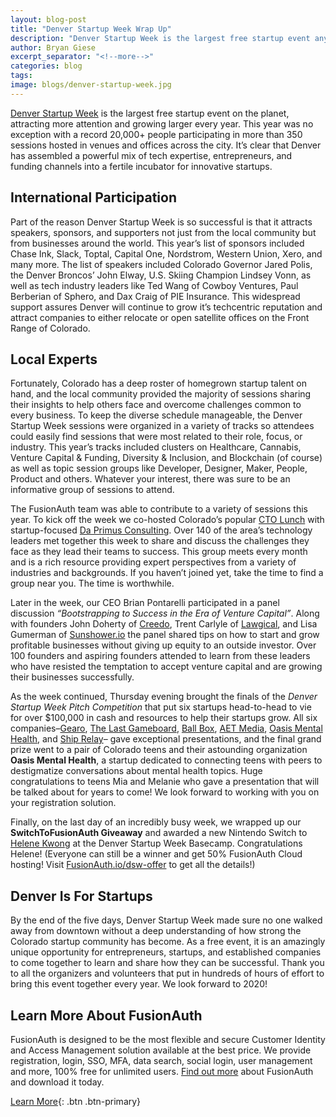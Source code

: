 ```yaml
---
layout: blog-post
title: "Denver Startup Week Wrap Up"
description: "Denver Startup Week is the largest free startup event anywhere. Get details on the 2019 events."
author: Bryan Giese
excerpt_separator: "<!--more-->"
categories: blog
tags:
image: blogs/denver-startup-week.jpg
---
```


[Denver Startup Week](https://denverstartupweek.com) is the largest free startup event on the planet, attracting more attention and growing larger every year. This year was no exception with a record 20,000+ people participating in more than 350 sessions hosted in venues and offices across the city. It’s clear that Denver has assembled a powerful mix of tech expertise, entrepreneurs, and funding channels into a fertile incubator for innovative startups.  

<!--more-->

## International Participation

Part of the reason Denver Startup Week is so successful is that it attracts speakers, sponsors, and supporters not just from the local community but from businesses around the world. This year’s list of sponsors included Chase Ink, Slack, Toptal, Capital One, Nordstrom, Western Union, Xero, and many more. The list of speakers included Colorado Governor Jared Polis, the Denver Broncos’ John Elway, U.S. Skiing Champion Lindsey Vonn, as well as tech industry leaders like Ted Wang of Cowboy Ventures, Paul Berberian of Sphero, and Dax Craig of PIE Insurance. This widespread support assures Denver will continue to grow it’s techcentric reputation and attract companies to either relocate or open satellite offices on the Front Range of Colorado.

## Local Experts

Fortunately, Colorado has a deep roster of homegrown startup talent on hand, and the local community provided the majority of sessions sharing their insights to help others face and overcome challenges common to every business. To keep the diverse schedule manageable, the Denver Startup Week sessions were organized in a variety of tracks so attendees could easily find sessions that were most related to their role, focus, or industry. This year’s tracks included clusters on Healthcare, Cannabis, Venture Capital & Funding, Diversity & Inclusion, and Blockchain (of course) as well as topic session groups like Developer, Designer, Maker, People, Product and others. Whatever your interest, there was sure to be an informative group of sessions to attend.

The FusionAuth team was able to contribute to a variety of sessions this year. To kick off the week we co-hosted Colorado’s popular [CTO Lunch](https://ctolunches.com/) with startup-focused [Da Primus Consulting](https://www.daprimus.com/). Over 140 of the area’s technology leaders met together this week to share and discuss the challenges they face as they lead their teams to success. This group meets every month and is a rich resource providing expert perspectives from a variety of industries and backgrounds. If you haven’t joined yet, take the time to find a group near you. The time is worthwhile.

Later in the week, our CEO Brian Pontarelli participated in a panel discussion _“Bootstrapping to Success in the Era of Venture Capital”_. Along with founders John Doherty of [Creedo](https://www.getcredo.com/), Trent Carlyle of [Lawgical](https://lawgical.com), and Lisa Gumerman of [Sunshower.io](https://sunshower.io) the panel shared tips on how to start and grow profitable businesses without giving up equity to an outside investor. Over 100 founders and aspiring founders attended to learn from these leaders who have resisted the temptation to accept venture capital and are growing their businesses successfully.

As the week continued, Thursday evening brought the finals of the _Denver Startup Week Pitch Competition_ that put six startups head-to-head to vie for over $100,000 in cash and resources to help their startups grow. All six companies–[Gearo](https://outdoorgearo.com/), [The Last Gameboard](https://lastgameboard.com/), [Ball Box](https://getballbox.com/), [AET Media](https://www.linkedin.com/company/aetmedia/), [Oasis Mental Health](https://www.dcsdk12.org/about/our_district/news_archive/oasis_mental_health), and [Ship Relay](https://www.shiprelay.com/)– gave exceptional presentations, and the final grand prize went to a pair of Colorado teens and their astounding organization **Oasis Mental Health**, a startup dedicated to connecting teens with peers to destigmatize conversations about mental health topics. Huge congratulations to teens Mia and Melanie who gave a presentation that will be talked about for years to come! We look forward to working with you on your registration solution.

Finally, on the last day of an incredibly busy week, we wrapped up our **SwitchToFusionAuth Giveaway** and awarded a new Nintendo Switch to [Helene Kwong](https://twitter.com/FusionAuth/status/1176186199930621955?s=20) at the Denver Startup Week Basecamp. Congratulations Helene! (Everyone can still be a winner and get 50% FusionAuth Cloud hosting! Visit [FusionAuth.io/dsw-offer](/dsw-offer) to get all the details!)

## Denver Is For Startups

By the end of the five days, Denver Startup Week made sure no one walked away from downtown without a deep understanding of how strong the Colorado startup community has become. As a free event, it is an amazingly unique opportunity for entrepreneurs, startups, and established companies to come together to learn and share how they can be successful. Thank you to all the organizers and volunteers that put in hundreds of hours of effort to bring this event together every year. We look forward to 2020!

## Learn More About FusionAuth
FusionAuth is designed to be the most flexible and secure Customer Identity and Access Management solution available at the best price. We provide registration, login, SSO, MFA, data search, social login, user management and more, 100% free for unlimited users. [Find out more](/ "FusionAuth Home") about FusionAuth and download it today.

[Learn More](/){: .btn .btn-primary}
